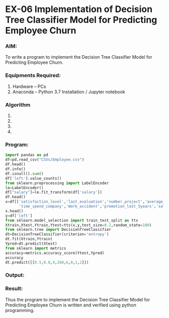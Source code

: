# EX-06 Implementation of Decision Tree Classifier Model for Predicting Employee Churn
### AIM:
To write a program to implement the Decision Tree Classifier Model for Predicting Employee Churn.
### Equipments Required:
1. Hardware – PCs
2. Anaconda – Python 3.7 Installation / Jupyter notebook
### Algorithm
1. 
2. 
3. 
4. 
### Program:
```Python
import pandas as pd
df=pd.read_csv("CSVs/Employee.csv")
df.head()
df.info()
df.isnull().sum()
df['left'].value_counts()
from sklearn.preprocessing import LabelEncoder
le=LabelEncoder()
df["salary"]=le.fit_transform(df['salary'])
df.head()
x=df[['satisfaction_level','last_evaluation','number_project','average_montly_hours',
      'time_spend_company','Work_accident','promotion_last_5years','salary']]
x.head()
y=df['left']
from sklearn.model_selection import train_test_split as tts
Xtrain,Xtest,Ytrain,Ytest=tts(x,y,test_size=0.2,random_state=100)
from sklearn.tree import DecisionTreeClassifier
dt=DecisionTreeClassifier(criterion='entropy')
dt.fit(Xtrain,Ytrain)
Ypred=dt.predict(Xtest)
from sklearn import metrics
accuracy=metrics.accuracy_score(Ytest,Ypred)
accuracy
dt.predict([[0.5,0.8,9,260,6,0,1,2]])

```
### Output:

### Result:
Thus the program to implement the  Decision Tree Classifier Model for Predicting Employee Churn is written and verified using python programming.
